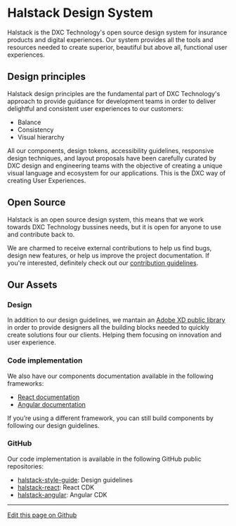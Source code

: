 # Halstack Design System

Halstack is the DXC Technology's open source design system for insurance products and digital experiences. Our system provides all the tools and resources needed to create superior, beautiful but above all, functional user experiences.


## Design principles

Halstack design principles are the fundamental part of DXC Technology's approach to provide guidance for development teams in order to deliver delightful and consistent user experiences to our customers:
 
* Balance 
* Consistency  
* Visual hierarchy 

All our components, design tokens, accessibility guidelines, responsive design techniques, and layout proposals have been carefully curated by DXC design and engineering teams with the objective of creating a unique visual language and ecosystem for our applications. This is the DXC way of creating User Experiences.


## Open Source

Halstack is an open source design system, this means that we work towards DXC Technology bussines needs, but it is open for anyone to use and contribute back to.

We are charmed to receive external contributions to help us find bugs, design new features, or help us improve the project documentation. If you're interested, definitely check out our [contribution guidelines](https://github.com/dxc-technology/halstack-style-guide/blob/master/contributing/overview.md).


## Our Assets

### Design

In addition to our design guidelines, we mantain an [Adobe XD public library](https://shared-assets.adobe.com/link/732533f4-d925-487e-4761-9a760574cfac) in order to provide designers all the building blocks needed to quickly create solutions four our clients. Helping them focusing on innovation and user experience.

### Code implementation

We also have our components documentation available in the following frameworks:

* [React documentation](https://developer.dxc.com/tools/react/next/#/)
* [Angular documentation](https://developer.dxc.com/tools/angular/next/#/)


If you’re using a different framework, you can still build components by following our design guidelines.

### GitHub

Our code implementation is available in the following GitHub public repositories:

* [halstack-style-guide](https://github.com/dxc-technology/halstack-style-guide): Design guidelines
* [halstack-react](https://github.com/dxc-technology/halstack-react): React CDK
* [halstack-angular](https://github.com/dxc-technology/halstack-angular): Angular CDK


____________________________________________________________

[Edit this page on Github](https://github.com/dxc-technology/halstack-style-guide/blob/master/guidelines/principles/overview/README.md)
